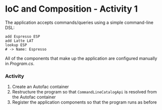 ﻿# IoC and Composition - Activity 1

The application accepts commands/queries using a simple command-line DSL:

```
add Espresso ESP
add Latte LAT
lookup ESP
# -> Name: Espresso
```

All of the components that make up the application are configured manually in
_Program.cs_.

### Activity

 1. Create an Autofac container
 2. Restructure the program so that `CommandLineCatalogApi` is resolved from
    the Autofac container
 3. Register the application components so that the program runs as before

